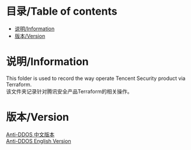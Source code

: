 # 目录/Table of contents
- [说明/Information](#说明/Information )
- [版本/Version](#版本/Version)

# 说明/Information 
This folder is used to record the way operate Tencent Security product via Terraform.<br>
该文件夹记录针对腾讯安全产品Terraform的相关操作。<br>

# 版本/Version
[Anti-DDOS 中文版本](https://github.com/qiuxin/terraform-provider-tencentcloud/blob/master/robertqiu/anti-ddos-terraform-blog-chinese.md)<br>
[Anti-DDOS English Version](https://github.com/qiuxin/terraform-provider-tencentcloud/blob/master/robertqiu/anti-ddos-terraform-blog-english.md)<br>


